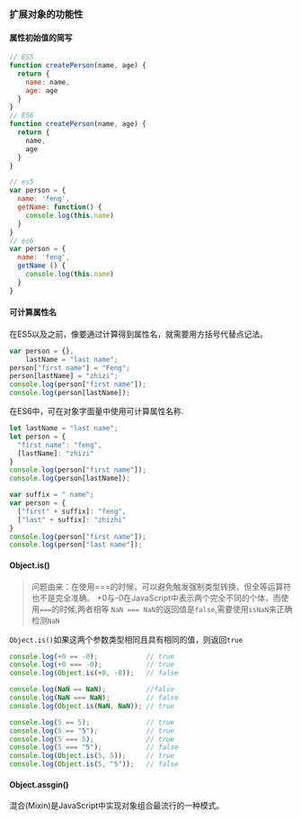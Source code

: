 ### 扩展对象的功能性

#### 属性初始值的简写

```js
// ES5
function createPerson(name, age) {
  return {
    name: name,
    age: age
  }
}
// ES6
function createPerson(name, age) {
  return {
    name,
    age
  }
}

// es5
var person = {
  name: 'feng',
  getName: function() {
    console.log(this.name)
  }
}
// es6
var person = {
  name: 'feng',
  getName () {
    console.log(this.name)
  }
}
```

#### 可计算属性名

在ES5以及之前，像要通过计算得到属性名，就需要用方括号代替点记法。

```js
var person = {},
    lastName = "last name";
person["first name"] = "Feng";
person[lastName] = "zhizi";
console.log(person["first name"]);
console.log(person[lastName]);
```

在ES6中，可在对象字面量中使用可计算属性名称.

```js
let lastName = "last name";
let person = {
  "first name": "feng",
  [lastName]: "zhizi"
}
console.log(person["first name"]);
console.log(person[lastName]);
```

```js
var suffix = " name";
var person = {
  ["first" + suffix]: "feng",
  ["last" + suffix]: "zhizhi"
}
console.log(person["first name"]);
console.log(person["last name"]);
```


#### Object.is()

> 问题由来：在使用===的时候，可以避免触发强制类型转换，但全等运算符也不是完全准确。
> +0与-0在JavaScript中表示两个完全不同的个体，而使用`===`的时候,两者相等
> `NaN === NaN`的返回值是`false`,需要使用`isNaN`来正确检测`NaN`

`Object.is()`如果这两个参数类型相同且具有相同的值，则返回`true`

```js
console.log(+0 == -0);            // true
console.log(+0 === -0);           // true
console.log(Object.is(+0, -0));   // false

console.log(NaN == NaN);          //false
console.log(NaN === NaN);         // false
console.log(Object.is(NaN, NaN)); // true

console.log(5 == 5);              // true
console.log(5 == "5");            // true
console.log(5 === 5);             // true
console.log(5 === "5");           // false
console.log(Object.is(5, 5));     // true
console.log(Object.is(5, "5"));   // false
```

#### Object.assgin()

混合(Mixin)是JavaScript中实现对象组合最流行的一种模式。

